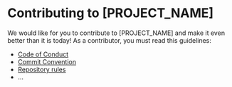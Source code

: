 # Contributing to [PROJECT_NAME]

We would like for you to contribute to [PROJECT_NAME] and make it even better than it is today! As a contributor, you must read this guidelines:

* [Code of Conduct]()
* [Commit Convention]()
* [Repository rules]()
* ...
